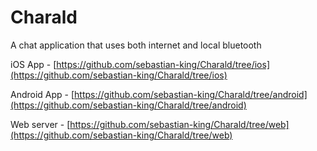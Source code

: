 # Charald
A chat application that uses both internet and local bluetooth

iOS App - [https://github.com/sebastian-king/Charald/tree/ios](https://github.com/sebastian-king/Charald/tree/ios)

Android App - [https://github.com/sebastian-king/Charald/tree/android](https://github.com/sebastian-king/Charald/tree/android)

Web server - [https://github.com/sebastian-king/Charald/tree/web](https://github.com/sebastian-king/Charald/tree/web)
